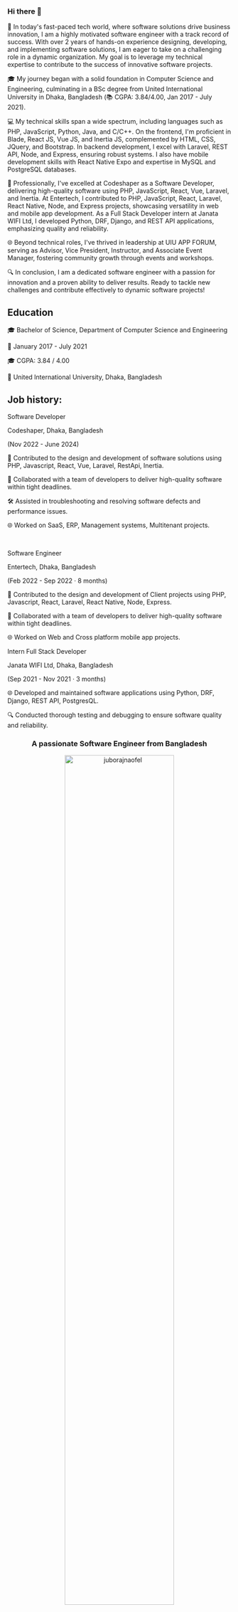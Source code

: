
<!---<div align="left">
&nbsp;&nbsp;( &nbsp; (&nbsp;<br>
&nbsp;&nbsp;&nbsp;&nbsp;)&nbsp;&nbsp;)<br>
...................<br>
|&nbsp;&nbsp;&nbsp;&nbsp;&nbsp;&nbsp;&nbsp;&nbsp;&nbsp;;&nbsp;&nbsp;;&nbsp;&nbsp;|]<br>
\&nbsp;&nbsp;&nbsp;&nbsp;&nbsp;&nbsp;&nbsp;&nbsp;&nbsp;&nbsp;&nbsp;&nbsp;&nbsp;/<br>
&nbsp;&nbsp;`-------'<br> -->



### Hi there 👋<br>
<p align="left">

🌟 In today's fast-paced tech world, where software solutions drive business innovation, I am a highly motivated software engineer with a track record of success. With over 2 years of hands-on experience designing, developing, and implementing software solutions, I am eager to take on a challenging role in a dynamic organization. My goal is to leverage my technical expertise to contribute to the success of innovative software projects.

🎓 My journey began with a solid foundation in Computer Science and Engineering, culminating in a BSc degree from United International University in Dhaka, Bangladesh (📚 CGPA: 3.84/4.00, Jan 2017 - July 2021).

💻 My technical skills span a wide spectrum, including languages such as PHP, JavaScript, Python, Java, and C/C++. On the frontend, I'm proficient in Blade, React JS, Vue JS, and Inertia JS, complemented by HTML, CSS, JQuery, and Bootstrap. In backend development, I excel with Laravel, REST API, Node, and Express, ensuring robust systems. I also have mobile development skills with React Native Expo and expertise in MySQL and PostgreSQL databases.

🚀 Professionally, I've excelled at Codeshaper as a Software Developer, delivering high-quality software using PHP, JavaScript, React, Vue, Laravel, and Inertia. At Entertech, I contributed to PHP, JavaScript, React, Laravel, React Native, Node, and Express projects, showcasing versatility in web and mobile app development. As a Full Stack Developer intern at Janata WIFI Ltd, I developed Python, DRF, Django, and REST API applications, emphasizing quality and reliability.

🌐 Beyond technical roles, I've thrived in leadership at UIU APP FORUM, serving as Advisor, Vice President, Instructor, and Associate Event Manager, fostering community growth through events and workshops.

🔍 In conclusion, I am a dedicated software engineer with a passion for innovation and a proven ability to deliver results. Ready to tackle new challenges and contribute effectively to dynamic software projects!


## Education

🎓 Bachelor of Science, Department of Computer Science and Engineering

📅 January 2017 - July 2021

🎓 CGPA: 3.84 / 4.00

🏫 United International University, Dhaka, Bangladesh




## Job history:

Software Developer

Codeshaper, Dhaka, Bangladesh

(Nov 2022 - June 2024)

🚀 Contributed to the design and development of software solutions using PHP, Javascript, React, Vue, Laravel, RestApi, Inertia.

👥 Collaborated with a team of developers to deliver high-quality software within tight deadlines.

🛠️ Assisted in troubleshooting and resolving software defects and performance issues.

🌐 Worked on SaaS, ERP, Management systems, Multitenant projects.

<br>


Software Engineer

Entertech, Dhaka, Bangladesh

(Feb 2022 - Sep 2022 · 8 months)

🌟 Contributed to the design and development of Client projects using PHP, Javascript, React, Laravel, React Native, Node, Express.

👥 Collaborated with a team of developers to deliver high-quality software within tight deadlines.

🌐 Worked on Web and Cross platform mobile app projects.
<br>


Intern Full Stack Developer

Janata WIFI Ltd, Dhaka, Bangladesh

(Sep 2021 - Nov 2021 · 3 months)

🌐 Developed and maintained software applications using Python, DRF, Django, REST API, PostgresQL.

🔍 Conducted thorough testing and debugging to ensure software quality and reliability.
<br>



<h3 align="center">A passionate Software Engineer from Bangladesh</h3>

<!--<p align="left"> <img src="https://komarev.com/ghpvc/?username=juborajnaofel&label=Profile%20views&color=0e75b6&style=flat" alt="juborajnaofel" /> </p>-->

<p align="center"> <a href="https://github.com/ryo-ma/github-profile-trophy"><img width="70%" src="https://github-profile-trophy.vercel.app/?username=juborajnaofel&theme=juicyfresh&row=1&column=7" alt="juborajnaofel" /></a> </p>
<hr>

<h2> Juboraj Naofel's Skills </h2>

Here you will find a comprehensive list of my professional skills and expertise. I am passionate about programming, web development, teaching, and leadership. Feel free to explore the skills I have acquired throughout my career.

| Category                 | Skills                                                                                          |
| ------------------------ | ----------------------------------------------------------------------------------------------- |
| Programming Languages    | PHP, JavaScript, Python, Java, C/C++                                                            |
| Web Development          | HTML, CSS, Laravel, Vue, React, Node.js, Express.js, Tailwind, Ajax, JQuery, Bootstrap          |
| Database Technologies    | MySQL, PostgreSQL                                                                               |
| Version Control          | Git, GitHub                                                                                     |
| Software Development     | DSA, OOP                                                                                        |
| APIs                     | RESTful API, Postmen                                                                            |
| Machine Learning         | Scikitlearn, numpy, pandas, matplotlib                                                          |



<h2> Juboraj Naofel's Education </h2>

- Bachelor of Science in Computer Science and Engineering (BSc. CSE)

For a more detailed overview of my professional background and experiences, please visit,
  
</p>
<p>
<a href="https://linkedin.com/in/juborajnaofel" target="blank"><img align="center" src="https://raw.githubusercontent.com/rahuldkjain/github-profile-readme-generator/master/src/images/icons/Social/linked-in-alt.svg" alt="juborajnaofel" height="30" width="40" /></a>
<a href="https://medium.com/@juborajnaofel" target="blank"><img align="center" src="https://raw.githubusercontent.com/rahuldkjain/github-profile-readme-generator/master/src/images/icons/Social/medium.svg" alt="@juborajnaofel" height="30" width="40" /></a>
<a href="https://www.youtube.com/c/judemy" target="blank"><img align="center" src="https://raw.githubusercontent.com/rahuldkjain/github-profile-readme-generator/master/src/images/icons/Social/youtube.svg" alt="judemy" height="30" width="40" /></a>
</p>
<a href="https://sites.google.com/view/i-e-u-juboraj-naofel">https://sites.google.com/view/i-e-u-juboraj-naofel</a>
</div>

<!--
<p align="center"><img width="70%" src="https://github-readme-stats.vercel.app/api?username=juborajnaofel&show_icons=true&locale=en&theme=radical" alt="juborajnaofel" /></p> -->

